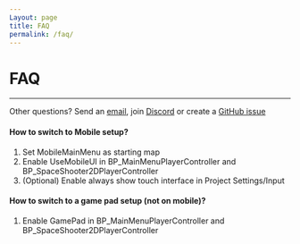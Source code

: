 ```yaml
---
Layout: page
title: FAQ
permalink: /faq/
---
```


# FAQ

***

Other questions? Send an [email][mail], join [Discord][discord] or create a [GitHub issue][github-issue]

#### How to switch to Mobile setup?

1. Set MobileMainMenu as starting map
2. Enable UseMobileUI in BP_MainMenuPlayerController and BP_SpaceShooter2DPlayerController
3. (Optional) Enable always show touch interface in Project Settings/Input

#### How to switch to a game pad setup (not on mobile)?

1. Enable GamePad in BP_MainMenuPlayerController and BP_SpaceShooter2DPlayerController

[mail]: mailto:contact@gracesgames.com
[discord]: https://discord.gg/DBwFAES
[github-issue]: https://github.com/GracesGames/SpaceShooter2DKit/issues